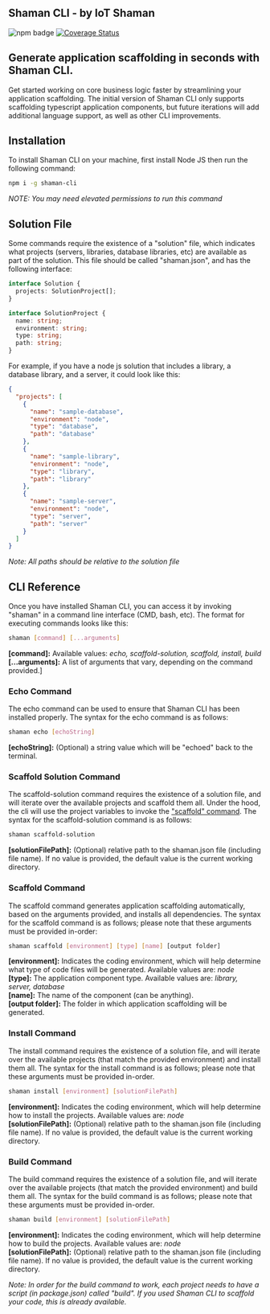 ## Shaman CLI - by IoT Shaman

![npm badge](https://img.shields.io/npm/v/shaman-cli.svg) [![Coverage Status](https://coveralls.io/repos/github/iotshaman/shaman-cli/badge.svg?branch=main)](https://coveralls.io/github/iotshaman/shaman-cli?branch=main)

## Generate application scaffolding in seconds with Shaman CLI.

Get started working on core business logic faster by streamlining your application scaffolding. The initial version of Shaman CLI only supports scaffolding typescript application components, but future iterations will add additional language support, as well as other CLI improvements. 

## Installation

To install Shaman CLI on your machine, first install Node JS then run the following command:

```sh
npm i -g shaman-cli
```

*NOTE: You may need elevated permissions to run this command*

## Solution File

Some commands require the existence of a "solution" file, which indicates what projects (servers, libraries, database libraries, etc) are available as part of the solution. This file should be called "shaman.json", and has the following interface:

```ts
interface Solution {
  projects: SolutionProject[];
}

interface SolutionProject {
  name: string;
  environment: string;
  type: string;
  path: string;
}
```

For example, if you have a node js solution that includes a library, a database library, and a server, it could look like this:

```json
{
  "projects": [
    {
      "name": "sample-database",
      "environment": "node",
      "type": "database",
      "path": "database"
    },
    {
      "name": "sample-library",
      "environment": "node",
      "type": "library",
      "path": "library"
    },
    {
      "name": "sample-server",
      "environment": "node",
      "type": "server",
      "path": "server"
    }
  ]
}
```

*Note: All paths should be relative to the solution file*

## CLI Reference

Once you have installed Shaman CLI, you can access it by invoking "shaman" in a command line interface (CMD, bash, etc). The format for executing commands looks like this:

```sh
shaman [command] [...arguments]
```

**[command]:** Available values: *echo, scaffold-solution, scaffold, install, build*  
**[...arguments]:** A list of arguments that vary, depending on the command provided.]  

### Echo Command

The echo command can be used to ensure that Shaman CLI has been installed properly. The syntax for the echo command is as follows:

```sh
shaman echo [echoString]
```

**[echoString]:** (Optional) a string value which will be "echoed" back to the terminal. 

### Scaffold Solution Command

The scaffold-solution command requires the existence of a solution file, and will iterate over the available projects and scaffold them all. Under the hood, the cli will use the project variables to invoke the ["scaffold" command](#scaffold-command). The syntax for the scaffold-solution command is as follows:

```sh
shaman scaffold-solution
```

**[solutionFilePath]:** (Optional) relative path to the shaman.json file (including file name). If no value is provided, the default value is the current working directory.

### Scaffold Command

The scaffold command generates application scaffolding automatically, based on the arguments provided, and installs all dependencies. The syntax for the scaffold command is as follows; please note that these arguments must be provided in-order:

```sh
shaman scaffold [environment] [type] [name] [output folder]
```

**[environment]:** Indicates the coding environment, which will help determine what type of code files will be generated. Available values are: *node*  
**[type]:** The application component type. Available values are: *library, server, database*  
**[name]:** The name of the component (can be anything).  
**[output folder]:** The folder in which application scaffolding will be generated.  

### Install Command

The install command requires the existence of a solution file, and will iterate over the available projects (that match the provided environment) and install them all. The syntax for the install command is as follows; please note that these arguments must be provided in-order.

```sh
shaman install [environment] [solutionFilePath]
```

**[environment]:** Indicates the coding environment, which will help determine how to install the projects. Available values are: *node*  
**[solutionFilePath]:** (Optional) relative path to the shaman.json file (including file name). If no value is provided, the default value is the current working directory.

### Build Command

The build command requires the existence of a solution file, and will iterate over the available projects (that match the provided environment) and build them all. The syntax for the build command is as follows; please note that these arguments must be provided in-order.

```sh
shaman build [environment] [solutionFilePath]
```

**[environment]:** Indicates the coding environment, which will help determine how to build the projects. Available values are: *node*  
**[solutionFilePath]:** (Optional) relative path to the shaman.json file (including file name). If no value is provided, the default value is the current working directory.

*Note: In order for the build command to work, each project needs to have a script (in package.json) called "build". If you used Shaman CLI to scaffold your code, this is already available.*